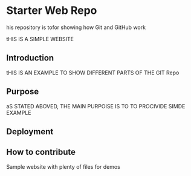 # Starter Web Repo

his repository is tofor showing how Git and GitHub work

tHIS IS A SIMPLE WEBSITE

## Introduction

tHIS IS AN EXAMPLE TO SHOW DIFFERENT PARTS OF THE GIT Repo

## Purpose

aS STATED ABOVED, THE MAIN PURPOISE IS TO TO PROCIVIDE SIMDE EXAMPLE

## Deployment

## How to contribute

Sample website with plenty of files for demos